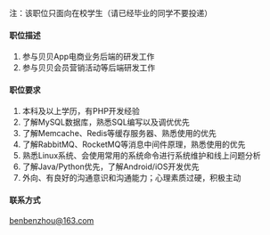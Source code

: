 注：该职位只面向在校学生（请已经毕业的同学不要投递）

#### 职位描述
1. 参与贝贝App电商业务后端的研发工作
2. 参与贝贝会员营销活动等后端研发工作

#### 职位要求
1. 本科及以上学历，有PHP开发经验
2. 了解MySQL数据库，熟悉SQL编写以及调优优先
3. 了解Memcache、Redis等缓存服务器、熟悉使用的优先
4. 了解RabbitMQ、RocketMQ等消息中间件原理，熟悉使用的优先
5. 熟悉Linux系统、会使用常用的系统命令进行系统维护和线上问题分析
6. 了解Java/Python优先，了解Android/iOS开发优先
7. 外向、有良好的沟通意识和沟通能力；心理素质过硬，积极主动

#### 联系方式

[benbenzhou@163.com](mailto:benbenzhou@163.com)
